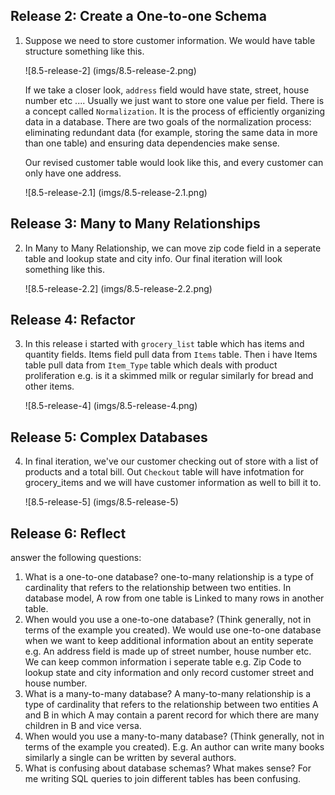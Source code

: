 ## Release 2: Create a One-to-one Schema

1. Suppose we need to store customer information. We would have table structure something like this.

    ![8.5-release-2]
    (imgs/8.5-release-2.png)

    If we take a closer look, `address` field would have state, street, house number etc .... Usually we just want to store one value per field. There is a concept called `Normalization`. It is the process of efficiently organizing data in a database. There are two goals of the normalization process: eliminating redundant data (for example, storing the same data in more than one table) and ensuring data dependencies make sense. 

    Our revised customer table would look like this, and every customer can only have one address. 

    ![8.5-release-2.1]
    (imgs/8.5-release-2.1.png)

## Release 3: Many to Many Relationships

2. In Many to Many Relationship, we can move zip code field in a seperate table and lookup state and city info. Our final iteration will look something like this.

    ![8.5-release-2.2]
    (imgs/8.5-release-2.2.png)

## Release 4: Refactor

3. In this release i started with `grocery_list` table which has items and quantity fields. Items field pull data from `Items` table. Then i have Items table pull data from `Item_Type` table which deals with product proliferation e.g. is it a skimmed milk or regular similarly for bread and other items. 

    ![8.5-release-4]
    (imgs/8.5-release-4.png)

## Release 5: Complex Databases

4. In final iteration, we've our customer checking out of store with a list of products and a total bill. Out `Checkout` table will have infotmation for grocery_items and we will have customer information as well to bill it to. 

    ![8.5-release-5]
    (imgs/8.5-release-5)

## Release 6: Reflect

answer the following questions:

1. What is a one-to-one database?
    one-to-many relationship is a type of cardinality that refers to the relationship between two entities. In database model, A row from one table is Linked to many rows in another table.
2. When would you use a one-to-one database? (Think generally, not in terms of the example you created).
    We would use one-to-one database when we want to keep additional information about an entity seperate e.g. An address field is made up of street number, house number etc. We can keep common information i seperate table e.g. Zip Code to lookup state and city information and only record customer street and house number.
3. What is a many-to-many database?
    A many-to-many relationship is a type of cardinality that refers to the relationship between two entities A and B in which A may contain a parent record for which there are many children in B and vice versa.
4. When would you use a many-to-many database? (Think generally, not in terms of the example you created).
    E.g. An author can write many books similarly a single can be written by several authors.
5. What is confusing about database schemas? What makes sense?
    For me writing SQL queries to join different tables has been confusing.
